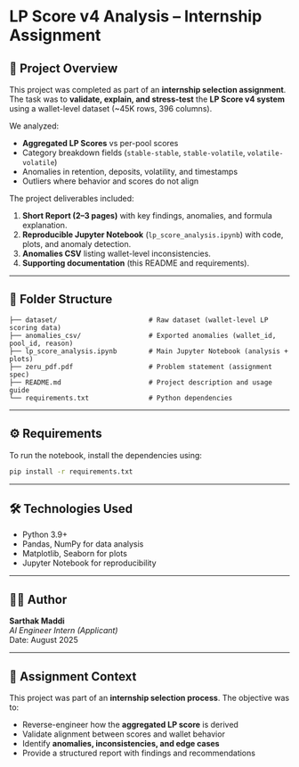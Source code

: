# LP Score v4 Analysis – Internship Assignment

## 📌 Project Overview
This project was completed as part of an **internship selection assignment**.  
The task was to **validate, explain, and stress-test** the **LP Score v4 system** using a wallet-level dataset (~45K rows, 396 columns).  

We analyzed:  
- **Aggregated LP Scores** vs per-pool scores  
- Category breakdown fields (`stable-stable`, `stable-volatile`, `volatile-volatile`)  
- Anomalies in retention, deposits, volatility, and timestamps  
- Outliers where behavior and scores do not align  

The project deliverables included:  
1. **Short Report (2–3 pages)** with key findings, anomalies, and formula explanation.  
2. **Reproducible Jupyter Notebook** (`lp_score_analysis.ipynb`) with code, plots, and anomaly detection.  
3. **Anomalies CSV** listing wallet-level inconsistencies.  
4. **Supporting documentation** (this README and requirements).  

---

## 📂 Folder Structure
```
├── dataset/                       # Raw dataset (wallet-level LP scoring data)
├── anomalies_csv/                 # Exported anomalies (wallet_id, pool_id, reason)
├── lp_score_analysis.ipynb        # Main Jupyter Notebook (analysis + plots)
├── zeru_pdf.pdf                   # Problem statement (assignment spec)
├── README.md                      # Project description and usage guide
└── requirements.txt               # Python dependencies
```

---

## ⚙️ Requirements
To run the notebook, install the dependencies using:  

```bash
pip install -r requirements.txt
```

---

## 🛠️ Technologies Used
- Python 3.9+  
- Pandas, NumPy for data analysis  
- Matplotlib, Seaborn for plots  
- Jupyter Notebook for reproducibility  

---

## 👨‍💻 Author
**Sarthak Maddi**  
*AI Engineer Intern (Applicant)*  
Date: August 2025  

---

## 🎯 Assignment Context
This project was part of an **internship selection process**. The objective was to:  
- Reverse-engineer how the **aggregated LP score** is derived  
- Validate alignment between scores and wallet behavior  
- Identify **anomalies, inconsistencies, and edge cases**  
- Provide a structured report with findings and recommendations  

